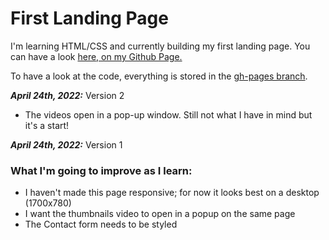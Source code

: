 # First Landing Page
I'm learning HTML/CSS and currently building my first landing page.
You can have a look [here, on my Github Page.](https://hlmhc79.github.io/First-Landing-Page/)

To have a look at the code, everything is stored in the [gh-pages branch](https://github.com/HlmHc79/First-Landing-Page/tree/gh-pages).

**_April 24th, 2022:_**
Version 2
- The videos open in a pop-up window. Still not what I have in mind but it's a start!


**_April 24th, 2022:_**
Version 1

### What I'm going to improve as I learn:
  - I haven't made this page responsive; for now it looks best on a desktop (1700x780)
  - I want the thumbnails video to open in a popup on the same page
  - The Contact form needs to be styled
